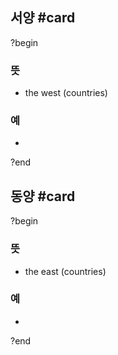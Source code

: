 ## 서양 #card
?begin
### 뜻
- the west (countries)
### 예
-
<!--SR:!2025-07-29,13,230-->
?end

## 동양 #card
?begin
### 뜻
- the east (countries)
### 예
-
?end
